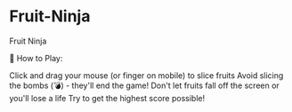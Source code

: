 # Fruit-Ninja
Fruit Ninja

🎯 How to Play:

Click and drag your mouse (or finger on mobile) to slice fruits
Avoid slicing the bombs (💣) - they'll end the game!
Don't let fruits fall off the screen or you'll lose a life
Try to get the highest score possible!
